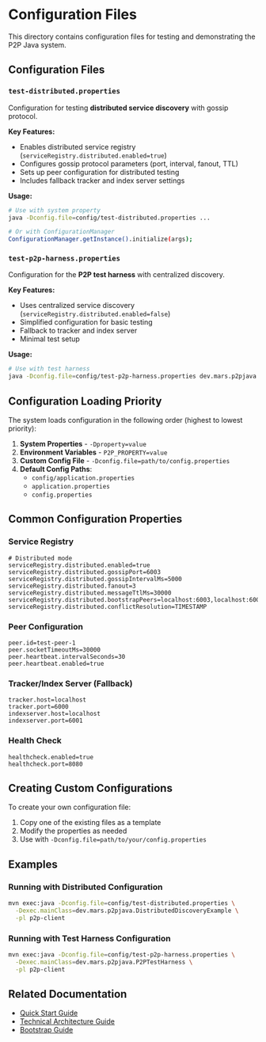 # Configuration Files

This directory contains configuration files for testing and demonstrating the P2P Java system.

## Configuration Files

### `test-distributed.properties`
Configuration for testing **distributed service discovery** with gossip protocol.

**Key Features:**
- Enables distributed service registry (`serviceRegistry.distributed.enabled=true`)
- Configures gossip protocol parameters (port, interval, fanout, TTL)
- Sets up peer configuration for distributed testing
- Includes fallback tracker and index server settings

**Usage:**
```bash
# Use with system property
java -Dconfig.file=config/test-distributed.properties ...

# Or with ConfigurationManager
ConfigurationManager.getInstance().initialize(args);
```

### `test-p2p-harness.properties`
Configuration for the **P2P test harness** with centralized discovery.

**Key Features:**
- Uses centralized service discovery (`serviceRegistry.distributed.enabled=false`)
- Simplified configuration for basic testing
- Fallback to tracker and index server
- Minimal test setup

**Usage:**
```bash
# Use with test harness
java -Dconfig.file=config/test-p2p-harness.properties dev.mars.p2pjava.P2PTestHarness
```

## Configuration Loading Priority

The system loads configuration in the following order (highest to lowest priority):

1. **System Properties** - `-Dproperty=value`
2. **Environment Variables** - `P2P_PROPERTY=value`
3. **Custom Config File** - `-Dconfig.file=path/to/config.properties`
4. **Default Config Paths**:
   - `config/application.properties`
   - `application.properties`
   - `config.properties`

## Common Configuration Properties

### Service Registry
```properties
# Distributed mode
serviceRegistry.distributed.enabled=true
serviceRegistry.distributed.gossipPort=6003
serviceRegistry.distributed.gossipIntervalMs=5000
serviceRegistry.distributed.fanout=3
serviceRegistry.distributed.messageTtlMs=30000
serviceRegistry.distributed.bootstrapPeers=localhost:6003,localhost:6004
serviceRegistry.distributed.conflictResolution=TIMESTAMP
```

### Peer Configuration
```properties
peer.id=test-peer-1
peer.socketTimeoutMs=30000
peer.heartbeat.intervalSeconds=30
peer.heartbeat.enabled=true
```

### Tracker/Index Server (Fallback)
```properties
tracker.host=localhost
tracker.port=6000
indexserver.host=localhost
indexserver.port=6001
```

### Health Check
```properties
healthcheck.enabled=true
healthcheck.port=8080
```

## Creating Custom Configurations

To create your own configuration file:

1. Copy one of the existing files as a template
2. Modify the properties as needed
3. Use with `-Dconfig.file=path/to/your/config.properties`

## Examples

### Running with Distributed Configuration
```bash
mvn exec:java -Dconfig.file=config/test-distributed.properties \
  -Dexec.mainClass=dev.mars.p2pjava.DistributedDiscoveryExample \
  -pl p2p-client
```

### Running with Test Harness Configuration
```bash
mvn exec:java -Dconfig.file=config/test-p2p-harness.properties \
  -Dexec.mainClass=dev.mars.p2pjava.P2PTestHarness \
  -pl p2p-client
```

## Related Documentation

- [Quick Start Guide](../docs/QUICK_START_GUIDE.md)
- [Technical Architecture Guide](../docs/TECHNICAL_ARCHITECTURE_GUIDE.md)
- [Bootstrap Guide](../docs/BOOTSTRAP_GUIDE.md)
